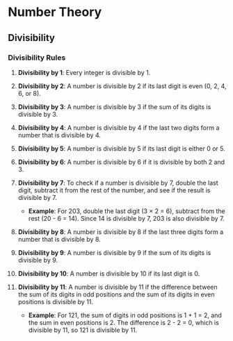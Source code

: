
# Number Theory

## Divisibility

### Divisibility Rules

1. **Divisibility by 1**: Every integer is divisible by 1.

2. **Divisibility by 2**: A number is divisible by 2 if its last digit is even (0, 2, 4, 6, or 8).

3. **Divisibility by 3**: A number is divisible by 3 if the sum of its digits is divisible by 3.

4. **Divisibility by 4**: A number is divisible by 4 if the last two digits form a number that is divisible by 4.

5. **Divisibility by 5**: A number is divisible by 5 if its last digit is either 0 or 5.

6. **Divisibility by 6**: A number is divisible by 6 if it is divisible by both 2 and 3.

7. **Divisibility by 7**: To check if a number is divisible by 7, double the last digit, subtract it from the rest of the number, and see if the result is divisible by 7.
   - **Example**: For 203, double the last digit (3 × 2 = 6), subtract from the rest (20 - 6 = 14). Since 14 is divisible by 7, 203 is also divisible by 7.

8. **Divisibility by 8**: A number is divisible by 8 if the last three digits form a number that is divisible by 8.

9. **Divisibility by 9**: A number is divisible by 9 if the sum of its digits is divisible by 9.

10. **Divisibility by 10**: A number is divisible by 10 if its last digit is 0.

11. **Divisibility by 11**: A number is divisible by 11 if the difference between the sum of its digits in odd positions and the sum of its digits in even positions is divisible by 11.
	   - **Example**: For 121, the sum of digits in odd positions is 1 + 1 = 2, and the sum in even positions is 2. The difference is 2 - 2 = 0, which is divisible by 11, so 121 is divisible by 11.
